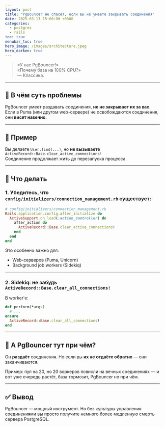 ```yaml
---
layout: post
title: "PgBouncer не спасёт, если вы не умеете закрывать соединения"
date: 2025-03-13 15:00:00 +0300
categories:
  - postgres
  - rails
toc: true
menubar_toc: true
hero_image: /images/architecture.jpeg
hero_darken: true
---
```


> «У нас PgBouncer!»  
> «Почему база на 100% CPU?»  
> — Классика.

---

## 🤔 В чём суть проблемы

PgBouncer умеет раздавать соединения, **но не закрывает их за вас**.  
Если в Puma (или другом web-сервере) не освобождаются соединения, они **висят навечно**.

---

## 🧪 Пример

Вы делаете `User.find(...)`, но **не вызываете** `ActiveRecord::Base.clear_active_connections!`  
Соединение продолжает жить до перезапуска процесса.

---

## 🧯 Что делать

### 1. Убедитесь, что `config/initializers/connection_management.rb` существует:

```ruby
# config/initializers/connection_management.rb
Rails.application.config.after_initialize do
  ActiveSupport.on_load(:action_controller) do
    after_action do
      ActiveRecord::Base.clear_active_connections!
    end
  end
end
````

Это особенно важно для:

* Web-серверов (Puma, Unicorn)
* Background job workers (Sidekiq)

---

### 2. Sidekiq: не забудь `ActiveRecord::Base.clear_all_connections!`

В worker'е:

```ruby
def perform(*args)
  # ...
ensure
  ActiveRecord::Base.clear_all_connections!
end
```

---

## 🧠 А PgBouncer тут при чём?

Он **раздаёт** соединения.
Но если вы **их не отдаёте обратно** — они заканчиваются.

Пример: пул на 20, но 20 воркеров повисли на вечных соединениях — и вот уже очередь растёт, база тормозит, PgBouncer не при чём.

---

## ✅ Вывод

PgBouncer — мощный инструмент. Но без культуры управления соединениями вы просто получите немного более медленную смерть сервера PostgreSQL.
